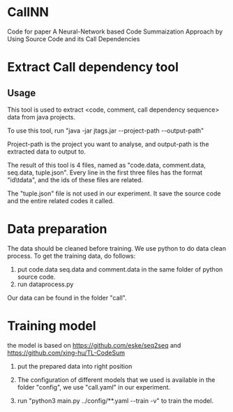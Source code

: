 # CallNN
Code for paper A Neural-Network based Code Summaization Approach by Using Source Code and its Call Dependencies

# Extract Call dependency tool

## Usage
This tool is used to extract <code, comment, call dependency sequence> data from java projects.

To use this tool, run "java -jar jtags.jar --project-path --output-path"

Project-path is the project you want to analyse, and output-path is the extracted data to output to.

The result of this tool is 4 files, named as "code.data, comment.data, seq.data, tuple.json". Every line in the first three files has the format "id\tdata", and the ids of these files are related.

The "tuple.json" file is not used in our experiment. It save the source code and the entire related codes it called. 

# Data preparation

The data should be cleaned before training. We use python to do data clean process.
To get the training data, do follows:
1. put code.data seq.data and comment.data in the same folder of python source code.
2. run dataprocess.py

Our data can be found in the folder "call".

# Training model

the model is based on  https://github.com/eske/seq2seq and https://github.com/xing-hu/TL-CodeSum

1. put the prepared data into right position
2. The configuration of different models that we used is available in the folder "config", we use "call.yaml" in our experiment.

3. run "python3 main.py ../config/**.yaml --train -v" to train the model.
